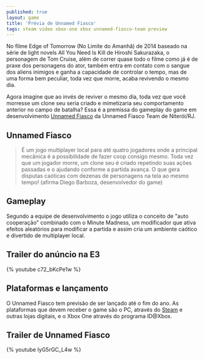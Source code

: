 ```yaml
---
published: true
layout: game
title: 'Prévia de Unnamed Fiasco'
tags: steam video xbox-one xbox unnamed-fiasco-team preview
---
```

No filme Edge of Tomorrow (No Limite do Amanhã) de 2014 baseado na série de light novels All You Need Is Kill de Hiroshi Sakurazaka, o personagem de Tom Cruise, além de correr quase todo o filme como já é de praxe dos personagens do ator, também entra em contato com o sangue dos aliens inimigos e ganha a capacidade de controlar o tempo, mas de uma forma bem peculiar, toda vez que morre, acaba revivendo o mesmo dia.

Agora imagine que ao invés de reviver o mesmo dia, toda vez que você morresse um clone seu seria criado e mimetizaria seu comportamento anterior no campo de batalha? Essa é a premissa do gameplay do game em desenvolvimento <a href="http://unnamedfiasco.com/" target="_blank">Unnamed Fiasco</a>
 da Unnamed Fiasco Team de Niterói/RJ.

## Unnamed Fiasco
> É um jogo multiplayer local para até quatro jogadores onde a principal mecânica é a possibilidade de fazer coop consigo mesmo. Toda vez que um jogador morre, um clone seu é criado repetindo suas ações passadas e o ajudando conforme a partida avança. O que gera disputas caóticas com dezenas de personagens na tela ao mesmo tempo! (afirma Diego Barboza, desenvolvedor do game)



## Gameplay
Segundo a equipe de desenvolvimento o jogo utiliza o conceito de "auto cooperação" combinado com o Minute Madness, um modificador que ativa efeitos aleatórios para modificar a partida e assim cria um ambiente caótico e divertido de multiplayer local.

## Trailer do anúncio na E3
{% youtube c72_bKcPe1w %}
## Plataformas e lançamento
O Unnamed Fiasco tem previsão de ser lançado até o fim do ano.
As plataformas que devem receber o game são o PC, através do <a href="http://steamcommunity.com/sharedfiles/filedetails/?id=328101399" target="_blank">Steam</a>
 e outras lojas digitais, e o Xbox One através do programa ID@Xbox.

## Trailer de Unnamed Fiasco
{% youtube IyG5rGC_L4w %}